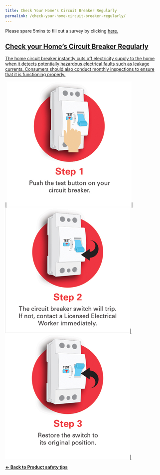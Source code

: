 ```yaml
---
title: Check Your Home's Circuit Breaker Regularly
permalink: /check-your-home-circuit-breaker-regularly/
---
```

Please spare 5mins to fill out a survey by clicking <a href = "https://form.gov.sg/63a160c3cf15ee00129a4ab4">here.

## Check your Home’s Circuit Breaker Regularly
The home circuit breaker instantly cuts off electricity supply to the home when it detects potentially hazardous electrical faults such as leakage currents. Consumers should also conduct monthly inspections to ensure that it is functioning properly.

|![residual current circuit breaker](/images/consumers/did-you-know/circuit-breaker/home-circuit-breaker-step1.jpg)|![residual current circuit breaker](/images/consumers/did-you-know/circuit-breaker/home-circuit-breaker-step2.jpg)|![residual current circuit breaker](/images/consumers/did-you-know/circuit-breaker/home-circuit-breaker-step3.jpg)|

**[&#8592; Back to Product safety tips](/consumers/product-safety-tips/home-appliances-and-furniture)**